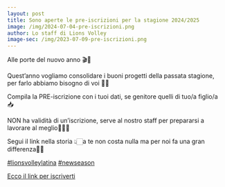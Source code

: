 ```yaml
---
layout: post
title: Sono aperte le pre-iscrizioni per la stagione 2024/2025
image: /img/2024-07-04-pre-iscrizioni.png
author: Lo staff di Lions Volley
image-sec: /img/2023-07-09-pre-iscrizioni.png
---
```


Alle porte del nuovo anno 🎬🦁

Quest’anno vogliamo consolidare i buoni progetti della passata stagione, per farlo abbiamo bisogno di voi 🫵🏻

Compila la PRE-iscrizione con i tuoi dati, se genitore quelli di tuo/a figlio/a 📥

NON ha validità di un’iscrizione, serve al nostro staff per prepararsi a lavorare al meglio👷🏻‍♂️

Segui il link nella storia 👆🏻a te non costa nulla ma per noi fa una gran differenza🫶🏻

[#lionsvolleylatina](https://www.instagram.com/explore/tags/lionsvolleylatina/) [#newseason](https://www.instagram.com/explore/tags/newseason/)

[Ecco il link per iscriverti](https://moduli.golee.it/lions-volley-latina/iscrizione-stagione-20242025)
